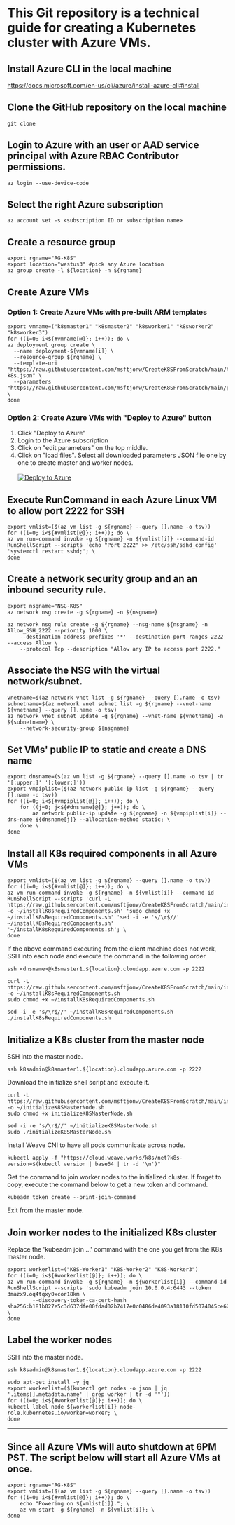# This Git repository is a technical guide for creating a Kubernetes cluster with Azure VMs.

## Install Azure CLI in the local machine
https://docs.microsoft.com/en-us/cli/azure/install-azure-cli#install

## Clone the GitHub repository on the local machine
```
git clone 
```

## Login to Azure with an user or AAD service principal with Azure RBAC Contributor permissions.
```
az login --use-device-code
```

## Select the right Azure subscription
```
az account set -s <subscription ID or subscription name>
```

## Create a resource group
```
export rgname="RG-K8S"
export location="westus3" #pick any Azure location
az group create -l ${location} -n ${rgname}
```

## Create Azure VMs
### Option 1: Create Azure VMs with pre-built ARM templates
```
export vmname=("k8smaster1" "k8smaster2" "k8sworker1" "k8sworker2" "k8sworker3")
for ((i=0; i<${#vmname[@]}; i++)); do \
az deployment group create \
  --name deployment-${vmname[i]} \
  --resource-group ${rgname} \
  --template-uri "https://raw.githubusercontent.com/msftjonw/CreateK8SFromScratch/main/template-k8s.json" \
  --parameters "https://raw.githubusercontent.com/msftjonw/CreateK8SFromScratch/main/parameters-${vmname[i]}.json"; \
done
```

### Option 2: Create Azure VMs with "Deploy to Azure" button
1. Click "Deploy to Azure"
2. Login to the Azure subscription
3. Click on "edit parameters" on the top middle.
4. Click on "load files". Select all downloaded parameters JSON file one by one to create master and worker nodes. <br/><br/>
[![Deploy to Azure](https://aka.ms/deploytoazurebutton)](https://portal.azure.com/#create/Microsoft.Template/uri/https%3A%2F%2Fraw.githubusercontent.com%2Fmsftjonw%2FCreateK8SFromScratch%2Fmain%2Ftemplate-k8s.json)

## Execute RunCommand in each Azure Linux VM to allow port 2222 for SSH
```
export vmlist=($(az vm list -g ${rgname} --query [].name -o tsv))
for ((i=0; i<${#vmlist[@]}; i++)); do \
az vm run-command invoke -g ${rgname} -n ${vmlist[i]} --command-id RunShellScript --scripts 'echo "Port 2222" >> /etc/ssh/sshd_config' 'systemctl restart sshd;'; \
done
```

## Create a network security group and an an inbound security rule. 
```
export nsgname="NSG-K8S"
az network nsg create -g ${rgname} -n ${nsgname}
```
```
az network nsg rule create -g ${rgname} --nsg-name ${nsgname} -n Allow_SSH_2222 --priority 1000 \
    --destination-address-prefixes '*' --destination-port-ranges 2222 --access Allow \
    --protocol Tcp --description "Allow any IP to access port 2222."
```

## Associate the NSG with the virtual network/subnet.
```
vnetname=$(az network vnet list -g ${rgname} --query [].name -o tsv)
subnetname=$(az network vnet subnet list -g ${rgname} --vnet-name ${vnetname} --query [].name -o tsv)
az network vnet subnet update -g ${rgname} --vnet-name ${vnetname} -n ${subnetname} \
    --network-security-group ${nsgname}
```

## Set VMs' public IP to static and create a DNS name
```
export dnsname=($(az vm list -g ${rgname} --query [].name -o tsv | tr '[:upper:]' '[:lower:]'))
export vmpiplist=($(az network public-ip list -g ${rgname} --query [].name -o tsv))
for ((i=0; i<${#vmpiplist[@]}; i++)); do \
    for ((j=0; j<${#dnsname[@]}; j++)); do \
        az network public-ip update -g ${rgname} -n ${vmpiplist[i]} --dns-name ${dnsname[j]} --allocation-method static; \
    done \
done
```

## Install all K8s required components in all Azure VMs
```
export vmlist=($(az vm list -g ${rgname} --query [].name -o tsv))
for ((i=0; i<${#vmlist[@]}; i++)); do \
az vm run-command invoke -g ${rgname} -n ${vmlist[i]} --command-id RunShellScript --scripts 'curl -L https://raw.githubusercontent.com/msftjonw/CreateK8SFromScratch/main/installK8sRequiredComponents.sh -o ~/installK8sRequiredComponents.sh' 'sudo chmod +x ~/installK8sRequiredComponents.sh' 'sed -i -e 's/\r$//' ~/installK8sRequiredComponents.sh' '~/installK8sRequiredComponents.sh'; \
done
```

If the above command executing from the client machine does not work, SSH into each node and execute the command in the following order
```
ssh <dnsname>@k8smaster1.${location}.cloudapp.azure.com -p 2222
```
```
curl -L https://raw.githubusercontent.com/msftjonw/CreateK8SFromScratch/main/installK8sRequiredComponents.sh -o ~/installK8sRequiredComponents.sh
sudo chmod +x ~/installK8sRequiredComponents.sh
```
```
sed -i -e 's/\r$//' ~/installK8sRequiredComponents.sh
./installK8sRequiredComponents.sh
```

## Initialize a K8s cluster from the master node
SSH into the master node.
```
ssh k8sadmin@k8smaster1.${location}.cloudapp.azure.com -p 2222
```
Download the initialize shell script and execute it.
```
curl -L https://raw.githubusercontent.com/msftjonw/CreateK8SFromScratch/main/initializeK8SMasterNode.sh -o ~/initializeK8SMasterNode.sh
sudo chmod +x initializeK8SMasterNode.sh
```
```
sed -i -e 's/\r$//' ~/initializeK8SMasterNode.sh
sudo ./initializeK8SMasterNode.sh
```
Install Weave CNI to have all pods communicate across node.
```
kubectl apply -f "https://cloud.weave.works/k8s/net?k8s-version=$(kubectl version | base64 | tr -d '\n')"
```
Get the command to join worker nodes to the initialized cluster. If forget to copy, execute the command below to get a new token and command.
```
kubeadm token create --print-join-command
```
Exit from the master node. <br/>

## Join worker nodes to the initialized K8s cluster
Replace the 'kubeadm join ...' command with the one you get from the K8s master node.
```
export workerlist=("K8S-Worker1" "K8S-Worker2" "K8S-Worker3")
for ((i=0; i<${#workerlist[@]}; i++)); do \
az vm run-command invoke -g ${rgname} -n ${workerlist[i]} --command-id RunShellScript --scripts 'sudo kubeadm join 10.0.0.4:6443 --token 3mazx9.oq4tqxy0xcor18km \
        --discovery-token-ca-cert-hash sha256:b181b027e5c3d637dfe00fdad02b7417e0c0486de4093a18110fd5074045ce62'; \
done
```

## Label the worker nodes
SSH into the master node.
```
ssh k8sadmin@k8smaster1.${location}.cloudapp.azure.com -p 2222
```
```
sudo apt-get install -y jq
export workerlist=($(kubectl get nodes -o json | jq '.items[].metadata.name' | grep worker | tr -d '"'))
for ((i=0; i<${#workerlist[@]}; i++)); do \
kubectl label node ${workerlist[i]} node-role.kubernetes.io/worker=worker; \
done
```

---

## Since all Azure VMs will auto shutdown at 6PM PST. The script below will start all Azure VMs at once.
```
export rgname="RG-K8S"
export vmlist=($(az vm list -g ${rgname} --query [].name -o tsv))
for ((i=0; i<${#vmlist[@]}; i++)); do \
    echo "Powering on ${vmlist[i]}."; \
    az vm start -g ${rgname} -n ${vmlist[i]}; \
done
```
